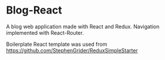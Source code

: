 # Blog-React
A blog web application made with React and Redux. Navigation implemented with React-Router.

Boilerplate React template was used from https://github.com/StephenGrider/ReduxSimpleStarter

